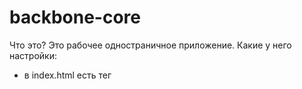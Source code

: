 backbone-core
=============

Что это?
Это рабочее одностраничное приложение. 
Какие у него настройки:
  - в index.html есть тег <script>, который подругжает requirejs и после загрузки запускает файл app/main.js. Если пути до main.js отлчичается от того, что есть, то выставляем нужный путь(без расширения .js)
  - В файле main.js есть директива require(), которая грузит зависимости для конкретного приложения. Обязательные: 	'core', 'app',    	'Router/workspace', 'Views/workspace'. Если создаете, вью, коллекцию или модель, то прописываете в этом месте путь к файлу(расширение .js указывать не надо).
  - app.js основной конструктор веб-приложения. Синглтон, доступный из любой вью/модели (this.core). В этом приложении есть пример, как расширять приложение дополнительными функциями. (всякие глобальные пересчеты, или функции, которые независимы от вью, модели или коллекции, и которые повторяются с завидной частотой лучше выносить сюда)
  - Views/workspace.js - основная вьюха всего приложения. Сначала рендерится она, потом уже все остальное. В методе render() показано, где и как она вставляется. И соответственно она и становится глобальным контейнером для всего веб-приложения.
  - Router/workspace.js - единственный и главный роутер приложения. Заодно является и конструктором бандлов. 
  - Как создаются бандлы. Методом this.core.set()
    // Метод создающий бандл на основе вью и связанной с ней источником данных.
		// Источником данных может быть как модель так и коллекция.
		// На основе переданных параметров меняется поведение функционирования вью заключенной в бандле.
		// При создании бандла источник данных инициализируется сразу и в бандл сохраняется ссылка на
		// его инстанс. В случае передача ссылки на источник данных она просто присвается как собственная.
		//
		// __Параметры:__
		//
		// * `name` - (_string_) Имя создаваемого бандла. Обычно совпадает с именем вью и источника данных
		//
		// * `params` - (_object_) Объект с доп.параметрами
		//
		// __Возможные параметры объекта params:__
		//
		// * `params.model` - (_object_) Ссылка на модели коллекции для ее создания и линкования в бандл
		// в качестве источника данных.
		//
		// * `params.isCollection` - (_bool_) Указывает на то является ли источником данных коллекция. Сокращает
		// запись если вместо модели используется коллекция как источник данных.
		//
		// * `params.multiple` - (_bool_) Указывает на то можем ли мы создать несколько инстансов вью
		// завязанных на один и тот же источников данных.
		//
		// * `params.initData` - (_object/array_) Данные с которыми будет инициализирован источник данных.
		//
		// * `params.initOptions` - (_object_) Набор параметров, которые будут доступны в методе
		// `initialize` вторым аргументом, как в моделе так и в коллекции.
		//
		// * `params.standalone` - (_bool_) Указывает на то удалиться ли вью при вызове метода `Calc.unload()`.
		// Вью в бандле с таким параметром можно будет удалить только вызвав `Calc.unload(<имя бандла>)`.
		//
		// * `params.collection` - (_object_) Ссылка на конструктор коллекции для ее создания и линкования в
		// бандл в качестве источника данных.
		//
		// * `params.dataSource` - (_string_) Имя бандла чьей источник данных будет слинкован как источник
		// данных создаваемого бандла
		//
		// * `params.view` - (_string/object_) Ссылка на конструктор вьюкоторый будет использоваться для
		// создания вью. Так же может передаваться строковое название вью, в таком случае конструктор
		// будет искаться в глобальной коллекции вьюшек
		//
		// * `params.dontAbortOnUload` - (_object_) Указывает на то обрывать ли запросы модели при
		// выгрузке связанных вью или нет.
		//
		// __Пример:__
		//
		// 1. Регистрирование бандла включающего в себя вью с именем `User` и модель с таким же именем
		//
		//         core.set('User');
		//
		// 1. Регистрирование бандла включающего в себя вью с именем `User` и модель c именем `Bandit`
		//
		//         core.set('User', {
		//             model: App.Models.Bandit
		//         });
		//
		// 1. Регистрирование бандла у которого в качестве источника данных используется коллекция имя
		// которой совпадает с именем вью.
		//
		//         core.set('User', {
		//             isCollection: true
		//         });
		//
		// 1. Регистрирование бандла включающего в себя только модель `User` + бандл `Header` который
		// использует источник данных `User` для вывода информации о пользователе
		//
		//         core
		//             .set('User', {
		//                 view: false
		//             })
		//             .set('Header', {
		//                 dataSource: 'User'
		//             });

  Отрисовка бандла происходит методом this.core.render()
  // Метод который отрисовывает вью бандла по его имени передавая в созданный инстанс вью
	// указанные параметры.
	// Если указан параметр `multiple`, то каждый раз будет создаваться новый временный параметр
	// который будет наследоваться от первоначального и иметь имя родителя + рендомное число
	//
	// __Пример:__
	//
	// 1. Отрисока бандла по его имени
	//
	//         core.render('Menu');
	//
	// 1. Отрисовка бандла по его имени с передачей дополнительно параметров
	//
	//         core.render('Menu', {
	//             context: 'agent'
	//         });
	
	
	Отрисовка нескольких бандлов происходит с помощью метода this.core.renderStream()
	// Метод позволяющий передавать массив имен бандлов с параметрами или без к которым при
	// отрисовке будут примен общий набор параметров
	//
	// __Пример:__
	//
	// 1. Отрисока нескольких бандлов с передачей в каждый из них одного и того же набора параметров
	//
	//         core.renderStream(['Menu', 'Content', 'Footer'], {
	//             context: 'agent'
	//         });
	//
	// 1. Отрисока нескольких бандлов с передачей в каждый из них одного и того же набора
	// параметров + дополнительной передачей кастомного набора параметров в один из бандлов
	//
	//         core.renderStream([{
	//             name: 'Menu',
	//             params: {
	//                 params: params,
	//                 value: value
	//             }
	//         }, 'Content', 'Footer'], {
	//             context: 'agent'
	//         });

  Выгрузка бандлов происходит методом this.core.unload().
  
